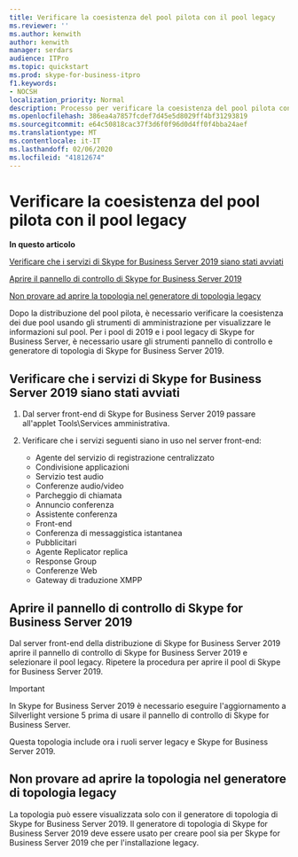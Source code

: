 ```yaml
---
title: Verificare la coesistenza del pool pilota con il pool legacy
ms.reviewer: ''
ms.author: kenwith
author: kenwith
manager: serdars
audience: ITPro
ms.topic: quickstart
ms.prod: skype-for-business-itpro
f1.keywords:
- NOCSH
localization_priority: Normal
description: Processo per verificare la coesistenza del pool pilota con il pool legacy.
ms.openlocfilehash: 386ea4a7857fcdef7d45e5d8029ff4bf31293819
ms.sourcegitcommit: e64c50818cac37f3d6f0f96d0d4ff0f4bba24aef
ms.translationtype: MT
ms.contentlocale: it-IT
ms.lasthandoff: 02/06/2020
ms.locfileid: "41812674"
---
```

# <a name="verify-pilot-pool-coexistence-with-legacy-pool"></a>Verificare la coesistenza del pool pilota con il pool legacy

 **In questo articolo**
  
[Verificare che i servizi di Skype for Business Server 2019 siano stati avviati](#sectionSection0)
  
[Aprire il pannello di controllo di Skype for Business Server 2019](#sectionSection1)
  
[Non provare ad aprire la topologia nel generatore di topologia legacy](#sectionSection2)
  
Dopo la distribuzione del pool pilota, è necessario verificare la coesistenza dei due pool usando gli strumenti di amministrazione per visualizzare le informazioni sul pool. Per i pool di 2019 e i pool legacy di Skype for Business Server, è necessario usare gli strumenti pannello di controllo e generatore di topologia di Skype for Business Server 2019. 
  
## <a name="verify-that-skype-for-business-server-2019-services-have-started"></a>Verificare che i servizi di Skype for Business Server 2019 siano stati avviati
<a name="sectionSection0"> </a>

1. Dal server front-end di Skype for Business Server 2019 passare all'applet Tools\Services amministrativa.
    
2. Verificare che i servizi seguenti siano in uso nel server front-end:

    - Agente del servizio di registrazione centralizzato
    - Condivisione applicazioni
    - Servizio test audio
    - Conferenze audio/video
    - Parcheggio di chiamata
    - Annuncio conferenza
    - Assistente conferenza
    - Front-end
    - Conferenza di messaggistica istantanea
    - Pubblicitari
    - Agente Replicator replica
    - Response Group
    - Conferenze Web
    - Gateway di traduzione XMPP

  
## <a name="open-the-skype-for-business-server-2019-control-panel"></a>Aprire il pannello di controllo di Skype for Business Server 2019
<a name="sectionSection1"> </a>

Dal server front-end della distribuzione di Skype for Business Server 2019 aprire il pannello di controllo di Skype for Business Server 2019 e selezionare il pool legacy. Ripetere la procedura per aprire il pool di Skype for Business Server 2019.
  
> [!IMPORTANT]
> In Skype for Business Server 2019 è necessario eseguire l'aggiornamento a Silverlight versione 5 prima di usare il pannello di controllo di Skype for Business Server. 
  
Questa topologia include ora i ruoli server legacy e Skype for Business Server 2019. 

  
## <a name="dont-attempt-to-open-the-topology-in-the-legacy-topology-builder"></a>Non provare ad aprire la topologia nel generatore di topologia legacy
<a name="sectionSection2"> </a>

La topologia può essere visualizzata solo con il generatore di topologia di Skype for Business Server 2019. Il generatore di topologia di Skype for Business Server 2019 deve essere usato per creare pool sia per Skype for Business Server 2019 che per l'installazione legacy.

  

